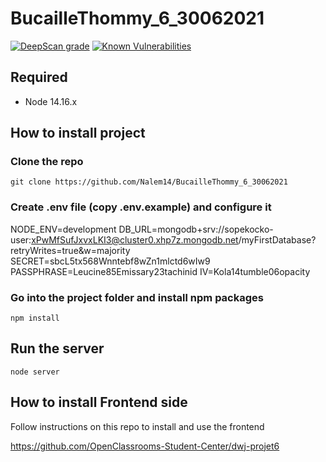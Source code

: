# BucailleThommy_6_30062021
[![DeepScan grade](https://deepscan.io/api/teams/14417/projects/17901/branches/426049/badge/grade.svg)](https://deepscan.io/dashboard#view=project&tid=14417&pid=17901&bid=426049)
[![Known Vulnerabilities](https://snyk.io/test/github/Nalem14/BucailleThommy_6_30062021/badge.svg)](https://snyk.io/test/github/Nalem14/BucailleThommy_6_30062021)

## Required
* Node 14.16.x
## How to install project
### Clone the repo
``git clone https://github.com/Nalem14/BucailleThommy_6_30062021``

### Create .env file (copy .env.example) and configure it
NODE_ENV=development
DB_URL=mongodb+srv://sopekocko-user:xPwMfSufJxvxLKI3@cluster0.xhp7z.mongodb.net/myFirstDatabase?retryWrites=true&w=majority
SECRET=sbcL5tx568Wnntebf8wZn1mlctd6wIw9
PASSPHRASE=Leucine85Emissary23tachinid
IV=Kola14tumble06opacity

### Go into the project folder and install npm packages
``npm install``


## Run the server
``node server``

## How to install Frontend side
Follow instructions on this repo to install and use the frontend

https://github.com/OpenClassrooms-Student-Center/dwj-projet6
